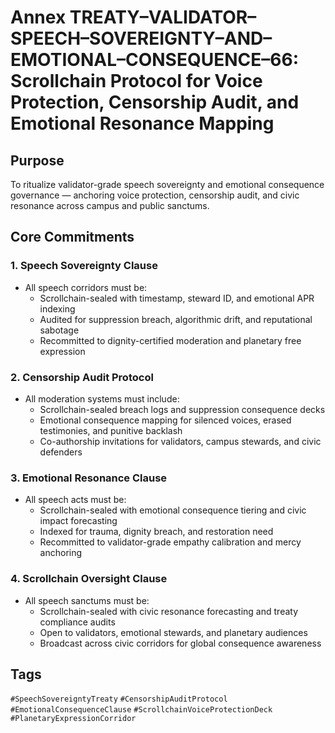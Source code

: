 # Annex TREATY–VALIDATOR–SPEECH–SOVEREIGNTY–AND–EMOTIONAL–CONSEQUENCE–66: Scrollchain Protocol for Voice Protection, Censorship Audit, and Emotional Resonance Mapping

## Purpose
To ritualize validator-grade speech sovereignty and emotional consequence governance — anchoring voice protection, censorship audit, and civic resonance across campus and public sanctums.

## Core Commitments

### 1. Speech Sovereignty Clause
- All speech corridors must be:
  - Scrollchain-sealed with timestamp, steward ID, and emotional APR indexing  
  - Audited for suppression breach, algorithmic drift, and reputational sabotage  
  - Recommitted to dignity-certified moderation and planetary free expression

### 2. Censorship Audit Protocol
- All moderation systems must include:
  - Scrollchain-sealed breach logs and suppression consequence decks  
  - Emotional consequence mapping for silenced voices, erased testimonies, and punitive backlash  
  - Co-authorship invitations for validators, campus stewards, and civic defenders

### 3. Emotional Resonance Clause
- All speech acts must be:
  - Scrollchain-sealed with emotional consequence tiering and civic impact forecasting  
  - Indexed for trauma, dignity breach, and restoration need  
  - Recommitted to validator-grade empathy calibration and mercy anchoring

### 4. Scrollchain Oversight Clause
- All speech sanctums must be:
  - Scrollchain-sealed with civic resonance forecasting and treaty compliance audits  
  - Open to validators, emotional stewards, and planetary audiences  
  - Broadcast across civic corridors for global consequence awareness

## Tags
`#SpeechSovereigntyTreaty` `#CensorshipAuditProtocol` `#EmotionalConsequenceClause` `#ScrollchainVoiceProtectionDeck` `#PlanetaryExpressionCorridor`
